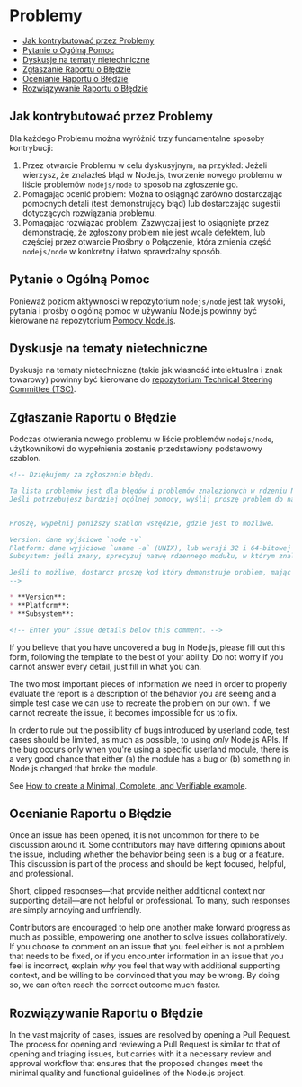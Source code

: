 # Problemy

* [Jak kontrybutować przez Problemy](#how-to-contribute-in-issues)
* [Pytanie o Ogólną Pomoc](#asking-for-general-help)
* [Dyskusje na tematy nietechniczne](#discussing-non-technical-topics)
* [Zgłaszanie Raportu o Błędzie](#submitting-a-bug-report)
* [Ocenianie Raportu o Błędzie](#triaging-a-bug-report)
* [Rozwiązywanie Raportu o Błędzie](#resolving-a-bug-report)

## Jak kontrybutować przez Problemy

Dla każdego Problemu można wyróżnić trzy fundamentalne sposoby kontrybucji:

1. Przez otwarcie Problemu w celu dyskusyjnym, na przykład: Jeżeli wierzysz, że znalazłeś błąd w Node.js, tworzenie nowego problemu w liście problemów `nodejs/node` to sposób na zgłoszenie go.
2. Pomagając ocenić problem: Można to osiągnąć zarówno dostarczając pomocnych detali (test demonstrujący błąd) lub dostarczając sugestii dotyczących rozwiązania problemu.
3. Pomagając rozwiązać problem: Zazwyczaj jest to osiągnięte przez demonstrację, że zgłoszony problem nie jest wcale defektem, lub częściej przez otwarcie Prośbny o Połączenie, która zmienia część `nodejs/node` w konkretny i łatwo sprawdzalny sposób.

## Pytanie o Ogólną Pomoc

Ponieważ poziom aktywności w repozytorium `nodejs/node` jest tak wysoki, pytania i prośby o ogólną pomoc w używaniu Node.js powinny być kierowane na repozytorium [Pomocy Node.js](https://github.com/nodejs/help/issues).

## Dyskusje na tematy nietechniczne

Dyskusje na tematy nietechniczne (takie jak własność intelektualna i znak towarowy) powinny być kierowane do [repozytorium Technical Steering Committee (TSC)](https://github.com/nodejs/TSC/issues).

## Zgłaszanie Raportu o Błędzie

Podczas otwierania nowego problemu w liście problemów `nodejs/node`, użytkownikowi do wypełnienia zostanie przedstawiony podstawowy szablon.

```markdown
<!-- Dziękujemy za zgłoszenie błędu.

Ta lista problemów jest dla błędów i problemów znalezionych w rdzeniu Node.js.
Jeśli potrzebujesz bardziej ogólnej pomocy, wyślij proszę problem do naszego repozytorium pomocy. https://github.com/nodejs/help


Proszę, wypełnij poniższy szablon wszędzie, gdzie jest to możliwe.

Version: dane wyjściowe `node -v`
Platform: dane wyjściowe `uname -a` (UNIX), lub wersji 32 i 64-bitowej (Windows)
Subsystem: jeśli znany, sprecyzuj nazwę rdzennego modułu, w którym znaleziono problem

Jeśli to możliwe, dostarcz proszę kod który demonstruje problem, mając na uwadze by był on tak prosty i wolny od zewnętrznych dependencji jak to tylko możliwe.
--> 

* **Version**:
* **Platform**:
* **Subsystem**:

<!-- Enter your issue details below this comment. -->
```

If you believe that you have uncovered a bug in Node.js, please fill out this form, following the template to the best of your ability. Do not worry if you cannot answer every detail, just fill in what you can.

The two most important pieces of information we need in order to properly evaluate the report is a description of the behavior you are seeing and a simple test case we can use to recreate the problem on our own. If we cannot recreate the issue, it becomes impossible for us to fix.

In order to rule out the possibility of bugs introduced by userland code, test cases should be limited, as much as possible, to using *only* Node.js APIs. If the bug occurs only when you're using a specific userland module, there is a very good chance that either (a) the module has a bug or (b) something in Node.js changed that broke the module.

See [How to create a Minimal, Complete, and Verifiable example](https://stackoverflow.com/help/mcve).

## Ocenianie Raportu o Błędzie

Once an issue has been opened, it is not uncommon for there to be discussion around it. Some contributors may have differing opinions about the issue, including whether the behavior being seen is a bug or a feature. This discussion is part of the process and should be kept focused, helpful, and professional.

Short, clipped responses—that provide neither additional context nor supporting detail—are not helpful or professional. To many, such responses are simply annoying and unfriendly.

Contributors are encouraged to help one another make forward progress as much as possible, empowering one another to solve issues collaboratively. If you choose to comment on an issue that you feel either is not a problem that needs to be fixed, or if you encounter information in an issue that you feel is incorrect, explain *why* you feel that way with additional supporting context, and be willing to be convinced that you may be wrong. By doing so, we can often reach the correct outcome much faster.

## Rozwiązywanie Raportu o Błędzie

In the vast majority of cases, issues are resolved by opening a Pull Request. The process for opening and reviewing a Pull Request is similar to that of opening and triaging issues, but carries with it a necessary review and approval workflow that ensures that the proposed changes meet the minimal quality and functional guidelines of the Node.js project.